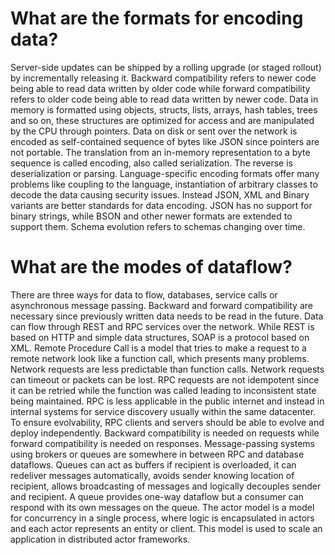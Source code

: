# What are the formats for encoding data?

Server-side updates can be shipped by a rolling upgrade (or staged rollout)
by incrementally releasing it. Backward compatibility refers to newer code
being able to read data written by older code while forward compatibility
refers to older code being able to read data written by newer code. Data
in memory is formatted using objects, structs, lists, arrays, hash tables,
trees and so on, these structures are optimized for access and are manipulated
by the CPU through pointers. Data on disk or sent over the network is encoded
as self-contained sequence of bytes like JSON since pointers are not portable.
The translation from an in-memory representation to a byte sequence is called encoding,
also called serialization. The reverse is deserialization or parsing. Language-specific
encoding formats offer many problems like coupling to the language, instantiation
of arbitrary classes to decode the data causing security issues. Instead JSON, XML
and Binary variants are better standards for data encoding. JSON has no support for
binary strings, while BSON and other newer formats are extended to support them.
Schema evolution refers to schemas changing over time.

# What are the modes of dataflow?

There are three ways for data to flow, databases, service calls or
asynchronous message passing. Backward and forward compatibility are
necessary since previously written data needs to be read in the future.
Data can flow through REST and RPC services over the network. While REST
is based on HTTP and simple data structures, SOAP is a protocol based on XML.
Remote Procedure Call is a model that tries to make a request to a remote
network look like a function call, which presents many problems. Network
requests are less predictable than function calls. Network requests can timeout
or packets can be lost. RPC requests are not idempotent since it can be retried
while the function was called leading to inconsistent state being maintained.
RPC is less applicable in the public internet and instead in internal systems
for service discovery usually within the same datacenter. To ensure evolvability,
RPC clients and servers should be able to evolve and deploy independently.
Backward compatibility is needed on requests while forward compatibility is needed
on responses. Message-passing systems using brokers or queues are somewhere in between
RPC and database dataflows. Queues can act as buffers if recipient is overloaded,
it can redeliver messages automatically, avoids sender knowing location of recipient,
allows broadcasting of messages and logically decouples sender and recipient.
A queue provides one-way dataflow but a consumer can respond with its own messages on the queue.
The actor model is a model for concurrency in a single process, where logic is
encapsulated in actors and each actor represents an entity or client.
This model is used to scale an application in distributed actor frameworks.
